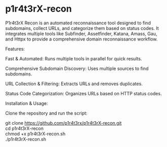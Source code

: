 # p1r4t3rX-recon
P1r4t3rX Recon is an automated reconnaissance tool designed to find subdomains, collect URLs, and categorize them based on status codes. It integrates multiple tools like Subfinder, Assetfinder, Katana, Amass, Gau, and Httpx to provide a comprehensive domain reconnaissance workflow.

Features:

Fast & Automated: Runs multiple tools in parallel for quick results.

Comprehensive Subdomain Discovery: Uses multiple sources to find subdomains.

URL Collection & Filtering: Extracts URLs and removes duplicates.

Status Code Categorization: Organizes URLs based on HTTP status codes.

Installation & Usage:

Clone the repository and run the script:

git clone https://github.com/p1r4t3rx/p1r4t3rX-recon.git  
cd p1r4t3rX-recon  
chmod +x p1r4t3rX-recon.sh  
./p1r4t3rX-recon.sh
